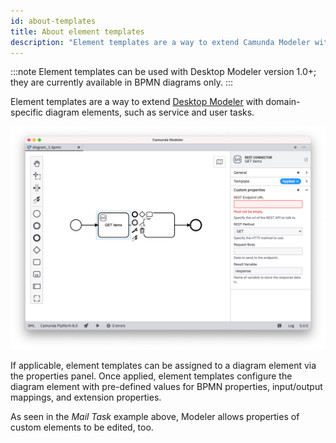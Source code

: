 ```yaml
---
id: about-templates
title: About element templates
description: "Element templates are a way to extend Camunda Modeler with domain-specific diagram elements, such as service and user tasks."
---
```


:::note
Element templates can be used with Desktop Modeler version 1.0+; they are currently available in BPMN diagrams only.
:::

Element templates are a way to extend [Desktop Modeler](https://camunda.org/bpmn/tool/) with domain-specific diagram elements, such as service and user tasks.

![Custom fields in Desktop Modeler](./img/overview.png)

If applicable, element templates can be assigned to a diagram element via the properties panel.
Once applied, element templates configure the diagram element with pre-defined values for BPMN properties, input/output mappings, and extension properties.

As seen in the _Mail Task_ example above, Modeler allows properties of custom elements to be edited, too.

